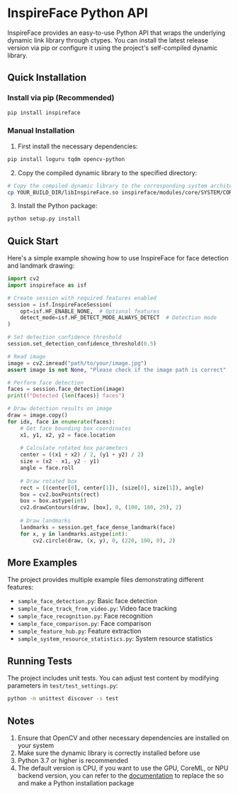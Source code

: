# InspireFace Python API

InspireFace provides an easy-to-use Python API that wraps the underlying dynamic link library through ctypes. You can install the latest release version via pip or configure it using the project's self-compiled dynamic library.

## Quick Installation

### Install via pip (Recommended)

```bash
pip install inspireface
```

### Manual Installation

1. First install the necessary dependencies:
```bash
pip install loguru tqdm opencv-python
```

2. Copy the compiled dynamic library to the specified directory:
```bash
# Copy the compiled dynamic library to the corresponding system architecture directory
cp YOUR_BUILD_DIR/libInspireFace.so inspireface/modules/core/SYSTEM/CORE_ARCH/
```

3. Install the Python package:
```bash
python setup.py install
```

## Quick Start

Here's a simple example showing how to use InspireFace for face detection and landmark drawing:

```python
import cv2
import inspireface as isf

# Create session with required features enabled
session = isf.InspireFaceSession(
    opt=isf.HF_ENABLE_NONE,  # Optional features
    detect_mode=isf.HF_DETECT_MODE_ALWAYS_DETECT  # Detection mode
)

# Set detection confidence threshold
session.set_detection_confidence_threshold(0.5)

# Read image
image = cv2.imread("path/to/your/image.jpg")
assert image is not None, "Please check if the image path is correct"

# Perform face detection
faces = session.face_detection(image)
print(f"Detected {len(faces)} faces")

# Draw detection results on image
draw = image.copy()
for idx, face in enumerate(faces):
    # Get face bounding box coordinates
    x1, y1, x2, y2 = face.location
    
    # Calculate rotated box parameters
    center = ((x1 + x2) / 2, (y1 + y2) / 2)
    size = (x2 - x1, y2 - y1)
    angle = face.roll
    
    # Draw rotated box
    rect = ((center[0], center[1]), (size[0], size[1]), angle)
    box = cv2.boxPoints(rect)
    box = box.astype(int)
    cv2.drawContours(draw, [box], 0, (100, 180, 29), 2)
    
    # Draw landmarks
    landmarks = session.get_face_dense_landmark(face)
    for x, y in landmarks.astype(int):
        cv2.circle(draw, (x, y), 0, (220, 100, 0), 2)
```

## More Examples

The project provides multiple example files demonstrating different features:

- `sample_face_detection.py`: Basic face detection
- `sample_face_track_from_video.py`: Video face tracking
- `sample_face_recognition.py`: Face recognition
- `sample_face_comparison.py`: Face comparison
- `sample_feature_hub.py`: Feature extraction
- `sample_system_resource_statistics.py`: System resource statistics

## Running Tests

The project includes unit tests. You can adjust test content by modifying parameters in `test/test_settings.py`:

```bash
python -m unittest discover -s test
```

## Notes

1. Ensure that OpenCV and other necessary dependencies are installed on your system
2. Make sure the dynamic library is correctly installed before use
3. Python 3.7 or higher is recommended
4. The default version is CPU, if you want to use the GPU, CoreML, or NPU backend version, you can refer to the [documentation](https://doc.inspireface.online/guides/python-rockchip-device.html) to replace the so and make a Python installation package